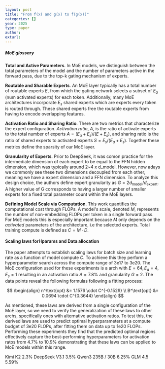 ```yaml
---
layout: post
title: "From f(x) and g(x) to f(g(x))"
categories: []
year: 2025
type: paper
author: 
exturl: 
---
```



##### MoE glossary

**Total and Active Parameters**. In MoE models, we distinguish between the total parameters of the model and the number of parameters active in the forward pass, due to the top-k gating mechanism of experts.

**Routable and Sharable Experts**. An MoE layer typically has a total number of routable experts $E$, from which the gating network selects a subset of $E_a$ (num activated experts) for each token. Additionally, many MoE architectures incorporate $E_s$ shared experts which are experts every token is routed through. These shared experts free the routable experts from having to encode overlapping features. 

**Activation Ratio and Sharing Ratio**. There are two metrics that characterize the expert configuration. *Activation ratio*, $A$, is the ratio of activate experts to the total number of experts $A = (E_a + E_s) / (E + E_s)$, and sharing ratio is the ratio of shared experts to activated experts $S = E_s / (E_a + E_s)$. Together these metrics define the sparsity of our MoE layer.

**Granularity of Experts**. Prior to DeepSeek, it was comon practice for the intermediate dimension of each expert to be equal to the FFN hidden dimension, which was typically around 2~4 x d_model. However, now adays we commonly see these two dimensions decoupled from each other, meaning we have a expert dimension and a FFN dimension. To analyze this design choice, the authors define expert granularity as $G = 2d_\text{model} / d_\text{expert}$. A higher value of G corresponds to having a larger number of smaller experts for a fixed total parameter count within the MoE layers.

**Defining Model Scale via Computation**. This work quantifies the computational cost through FLOPs. A model's scale, denoted $M$, represents the number of non-embedding FLOPs per token in a single forward pass. For MoE models this is especially important because $M$ only depends on the *activated* parameters of the architecture, i.e the selected experts. Total training compute is defined as $C = M \cdot D$. 


#### Scaling laws forHparams and Data allocation
The paper attempts to establish scaling laws for batch size and learning rate as a function of model compute $C$. To achieve this they perform a hyperparameter search across the compute range of 3e17 to 3e20. The MoE configuration used for these experiments is a arch with $E = 64, E_a = 4, E_s = 1$ resulting in an activation ratio $A = 7.8\%$ and granularity $G = 2$.  The data points reveal the following formulas following a fitting process:

$$
\begin{align}
n^\text{opt} &= 1.1576 \cdot C^{-0.1529} \\
B^\text{opt} &= 0.0694 \cdot C^{0.3644}
\end{align}
$$


As mentioned, these laws are derived from a single configuration of the MoE layer, so we need to verify the generalization of these laws to other archs, specifically ones with alternative activation ratios. To test this, the derived laws are used to predict optimal hyperparameters at a compute budget of 3e20 FLOPs, after fitting them on data up to 1e20 FLOPs. Performing these experiments they find that the predicted optimal regions effectively capture the best-performing hyperparameters for activation ratos from 4.7% to 10.9% demonstrating that these laws can be applied to MoE models within this range. 

Kimi K2 2.3%
DeepSeek V3.1 3.5%
Qwen3 235B  / 30B  6.25%
GLM 4.5 5.59%